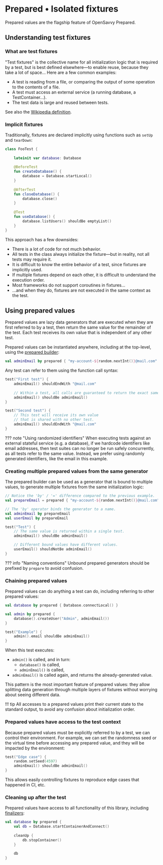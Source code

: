 # Prepared • Isolated fixtures

Prepared values are the flagship feature of OpenSavvy Prepared.

## Understanding test fixtures

### What are test fixtures

"Test fixtures" is the collective name for all initialization logic that is required by a test, but is best defined elsewhere—to enable reuse, because they take a lot of space… Here are a few common examples:

- A test is reading from a file, or comparing the output of some operation to the contents of a file.
- A test must access an external service (a running database, a TestContainer…).
- The test data is large and reused between tests.

See also the [Wikipedia definition](https://en.wikipedia.org/wiki/Test_fixture#Software).

### Implicit fixtures

Traditionally, fixtures are declared implicitly using functions such as `setUp` and `tearDown`:
```kotlin
class FooTest {
	
	lateinit var database: Database
	
	@BeforeTest
	fun createDatabase() {
		database = Database.startLocal()
	}
	
	@AfterTest
	fun closeDatabase() {
		database.close()
	}
	
	@Test
	fun useDatabase() {
		database.listUsers() shouldBe emptyList()
	}
}
```

This approach has a few downsides:

- There is a lot of code for not much behavior.
- All tests in the class always initialize the fixture—but in reality, not all tests may require it.
- It is difficult to know the entire behavior of a test, since fixtures are implicitly used.
- If multiple fixtures depend on each other, it is difficult to understand the execution order.
- Most frameworks do not support coroutines in fixtures…
- …and when they do, fixtures are not executed in the same context as the test.

## Using prepared values

Prepared values are lazy data generators that are executed when they are first referred to by a test, then return the same value for the remainder of the test. Each test receives its own value that is independent of any other test.

Prepared values can be instantiated anywhere, including at the top-level, using the [prepared builder](https://prepared.opensavvy.dev/api-docs/suite/opensavvy.prepared.suite/prepared.html):
```kotlin
val adminEmail by prepared { "my-account-${random.nextInt()}@mail.com" }
```

Any test can refer to them using the function call syntax:
```kotlin
test("First test") {
    adminEmail() shouldEndWith "@mail.com"
	
	// Within a test, all calls are guaranteed to return the exact same value.
    adminEmail() shouldBe adminEmail()
}

test("Second test") {
	// This test will receive its own value
	// that is shared with no other test.
    adminEmail() shouldEndWith "@mail.com"
}
```

??? note "Using randomized identifiers"
    When executing tests against an external stateful service (e.g. a database), if we hardcode identifiers like email addresses, then test suites can no longer be run safely concurrently, as all tests refer to the same value.
    Instead, we prefer using randomly generated identifiers, like the email in this example.

### Creating multiple prepared values from the same generator

The prepared builder can be used as a generator that is bound to multiple values, to generate multiple fixtures from the same initialization logic:
```kotlin
// Notice the 'by' / '=' difference compared to the previous example.
val prepareEmail = prepared { "my-account-${random.nextInt()}@mail.com" }

// The 'by' operator binds the generator to a name.
val adminEmail by prepareEmail
val userEmail by prepareEmail

test("Test") {
	// The same value is returned within a single test.
	adminEmail() shouldBe adminEmail()

	// Different bound values have different values.
	userEmail() shouldNotBe adminEmail()
}
```

??? info "Naming conventions"
    Unbound prepared generators should be prefixed by `prepare` to avoid confusion.

### Chaining prepared values

Prepared values can do anything a test can do, including referring to other prepared values:
```kotlin
val database by prepared { Database.connectLocal() }

val admin by prepared {
	database().createUser("Admin", adminEmail())
}

test("Example") {
	admin().email shouldBe adminEmail()
}
```

When this test executes:

- `admin()` is called, and in turn:
    - `database()` is called,
    - `adminEmail()` is called,
- `adminEmail()` is called again, and returns the already-generated value.

This pattern is the most important feature of prepared values: they allow splitting data generation through multiple layers of fixtures without worrying about seeing different data.

!!! tip
    All accesses to a prepared values print their current state to the standard output, to avoid any confusion about initialization order.

### Prepared values have access to the test context

Because prepared values must be explicitly referred to by a test, we can control their environment. For example, we can set the randomness seed or the virtual time before accessing any prepared value, and they will be impacted by the environment:
```kotlin
test("Edge case") {
	random.setSeed(4597)
	adminEmail() shouldBe adminEmail()
}
```
This allows easily controlling fixtures to reproduce edge cases that happened in CI, etc.

### Cleaning up after the test

Prepared values have access to all functionality of this library, including [finalizers](finalizers.md):

```kotlin
val database by prepared {
	val db = Database.startContainerAndConnect()
	
    cleanUp {
		db.stopContainer()
    }
    
    db
}
```
